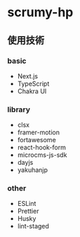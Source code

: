 # scrumy-hp

## 使用技術

### basic

- Next.js
- TypeScript
- Chakra UI

### library

- clsx
- framer-motion
- fortawesome
- react-hook-form
- microcms-js-sdk
- dayjs
- yakuhanjp

### other

- ESLint
- Prettier
- Husky
- lint-staged
